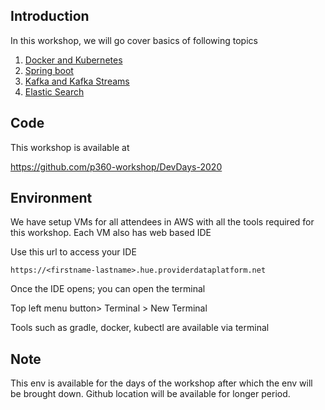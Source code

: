 ## Introduction
In this workshop, we will go cover basics of following topics
1. [Docker and Kubernetes](DockerAndKubernetes)
2. [Spring boot](SpringBoot)
3. [Kafka and Kafka Streams](kafka)
4. [Elastic Search ](Elasticsearch)

## Code 

This workshop is available at 

https://github.com/p360-workshop/DevDays-2020


## Environment

We have setup VMs for all attendees in AWS with all the tools required for this workshop. Each VM also has web based IDE


Use this url to access your IDE

`https://<firstname-lastname>.hue.providerdataplatform.net`


Once the IDE opens; you can open the terminal  

Top left menu button> Terminal > New Terminal

Tools such as gradle, docker, kubectl are available via terminal

## Note
This env is available for the days of the workshop after which the env will be brought down. Github location will be available for longer period. 
